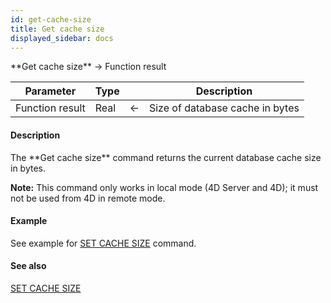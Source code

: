 ```yaml
---
id: get-cache-size
title: Get cache size
displayed_sidebar: docs
---
```


<!--REF #_command_.Get cache size.Syntax-->**Get cache size**  -> Function result<!-- END REF-->
<!--REF #_command_.Get cache size.Params-->
| Parameter | Type |  | Description |
| --- | --- | --- | --- |
| Function result | Real | <- | Size of database cache in bytes |

<!-- END REF-->

#### Description 

<!--REF #_command_.Get cache size.Summary-->The **Get cache size** command returns the current database cache size in bytes.<!-- END REF-->

**Note:** This command only works in local mode (4D Server and 4D); it must not be used from 4D in remote mode. 

#### Example 

See example for [SET CACHE SIZE](set-cache-size.md) command. 

#### See also 
[SET CACHE SIZE](set-cache-size.md)  